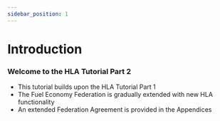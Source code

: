 ```yaml
---
sidebar_position: 1
---
```


# Introduction

### Welcome to the HLA Tutorial Part 2 
- This tutorial builds upon the HLA Tutorial Part 1
- The Fuel Economy Federation is gradually extended with new HLA functionality 
- An extended Federation Agreement is provided in the Appendices
